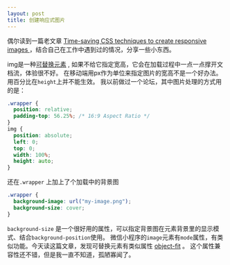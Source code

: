 ```yaml
---
layout: post
title: 创建响应式图片
---
```

偶尔读到一篇老文章 [Time-saving CSS techniques to create responsive images
](https://medium.com/free-code-camp/time-saving-css-techniques-to-create-responsive-images-ebb1e84f90d5) ，结合自己在工作中遇到过的情况，分享一些小东西。
<!-- more -->
img是一种[可替换元素](https://developer.mozilla.org/zh-CN/docs/Web/CSS/Replaced_element) , 如果不给它指定宽高，它会在加载过程中一点一点撑开文档流，体验很不好。
在移动端用px作为单位来指定图片的宽高不是一个好办法。用百分比在`height`上并不能生效。
我以前做过一个论坛，其中图片处理的方式用的是：
```css
.wrapper {
  position: relative;
  padding-top: 56.25%; /* 16:9 Aspect Ratio */
}
img {
  position: absolute;
  left: 0;
  top: 0;
  width: 100%;
  height: auto;
}
```
还在`.wrapper` 上加上了个加载中的背景图
```css
.wrapper {
  background-image: url("my-image.png");
  background-size: cover;
}
```
`background-size` 是一个很好用的属性，可以指定背景图在元素背景里的显示模式、结合`background-position`使用。
微信小程序的`image`元素有`mode`属性，有类似功能。今天读这篇文章，发现可替换元素有类似属性 [object-fit](https://developer.mozilla.org/zh-CN/docs/Web/CSS/object-fit) 。
这个属性兼容性还不错，但是我一直不知道，孤陋寡闻了。
